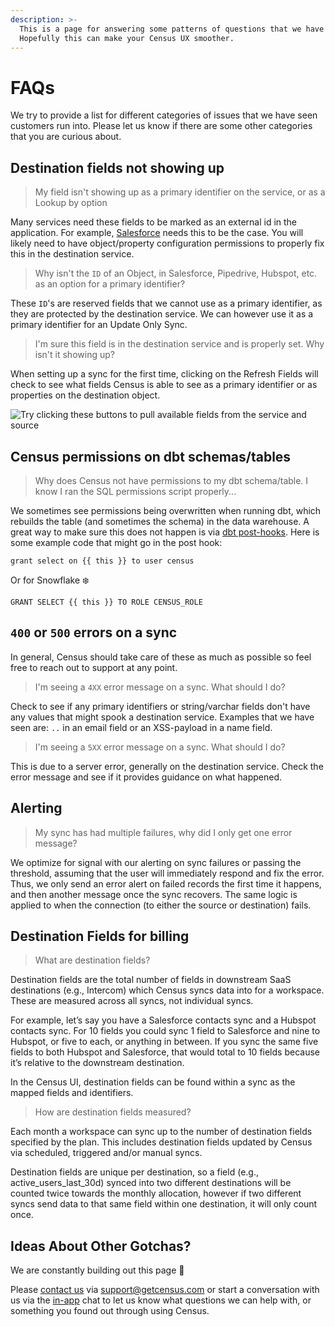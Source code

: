 ```yaml
---
description: >-
  This is a page for answering some patterns of questions that we have seen.
  Hopefully this can make your Census UX smoother.
---
```


# FAQs

We try to provide a list for different categories of issues that we have seen customers run into. Please let us know if there are some other categories that you are curious about.

## Destination fields not showing up

> My field isn't showing up as a primary identifier on the service, or as a Lookup by option

Many services need these fields to be marked as an external id in the application. For example, [Salesforce](https://docs.getcensus.com/destinations/salesforce#creating-new-external-identifier-fields) needs this to be the case. You will likely need to have object/property configuration permissions to properly fix this in the destination service.

> Why isn't the `ID` of an Object, in Salesforce, Pipedrive, Hubspot, etc. as an option for a primary identifier?

These `ID`'s are reserved fields that we cannot use as a primary identifier, as they are protected by the destination service. We can however use it as a primary identifier for an Update Only Sync.

> I'm sure this field is in the destination service and is properly set. Why isn't it showing up?

When setting up a sync for the first time, clicking on the Refresh Fields will check to see what fields Census is able to see as a primary identifier or as properties on the destination object.

![Try clicking these buttons to pull available fields from the service and source](<../.gitbook/assets/Refresh Fields.png>)

## Census permissions on dbt schemas/tables

> Why does Census not have permissions to my dbt schema/table. I know I ran the SQL permissions script properly...

We sometimes see permissions being overwritten when running dbt, which rebuilds the table (and sometimes the schema) in the data warehouse. A great way to make sure this does not happen is via [dbt post-hooks](https://docs.getdbt.com/reference/resource-configs/pre-hook-post-hook). Here is some example code that might go in the post hook:

`grant select on {{ this }} to user census`

Or for Snowflake :snowflake:

`GRANT SELECT {{ this }} TO ROLE CENSUS_ROLE`

## `400` or `500` errors on a sync

In general, Census should take care of these as much as possible so feel free to reach out to support at any point.

> I'm seeing a `4XX` error message on a sync. What should I do?

Check to see if any primary identifiers or string/varchar fields don't have any values that might spook a destination service. Examples that we have seen are: `..` in an email field or an XSS-payload in a name field.

> I'm seeing a `5XX` error message on a sync. What should I do?

This is due to a server error, generally on the destination service. Check the error message and see if it provides guidance on what happened.

## Alerting

> My sync has had multiple failures, why did I only get one error message?

We optimize for signal with our alerting on sync failures or passing the threshold, assuming that the user will immediately respond and fix the error. Thus, we only send an error alert on failed records the first time it happens, and then another message once the sync recovers. The same logic is applied to when the connection (to either the source or destination) fails.

## Destination Fields for billing

> What are destination fields?

Destination fields are the total number of fields in downstream SaaS destinations (e.g., Intercom) which Census syncs data into for a workspace. These are measured across all syncs, not individual syncs.

For example, let’s say you have a Salesforce contacts sync and a Hubspot contacts sync. For 10 fields you could sync 1 field to Salesforce and nine to Hubspot, or five to each, or anything in between. If you sync the same five fields to both Hubspot and Salesforce, that would total to 10 fields because it’s relative to the downstream destination.

In the Census UI, destination fields can be found within a sync as the mapped fields and identifiers.

> How are destination fields measured?

Each month a workspace can sync up to the number of destination fields specified by the plan. This includes destination fields updated by Census via scheduled, triggered and/or manual syncs.

Destination fields are unique per destination, so a field (e.g., active\_users\_last\_30d) synced into two different destinations will be counted twice towards the monthly allocation, however if two different syncs send data to that same field within one destination, it will only count once.

## Ideas About Other Gotchas?

We are constantly building out this page :construction:

Please [contact us](mailto:support@getcensus.com) via support@getcensus.com or start a conversation with us via the [in-app](https://app.getcensus.com) chat to let us know what questions we can help with, or something you found out through using Census.
